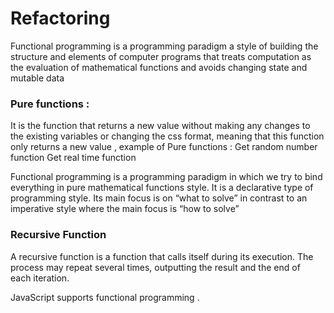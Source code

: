 # Refactoring
Functional programming is a programming paradigm a style of building the structure and elements of computer programs that treats computation as the evaluation of mathematical functions and avoids changing state and mutable data

### Pure functions :
It is the function that returns a new value without making any changes to the existing variables or changing the css format, meaning that this function only returns a new value , example of Pure functions :
Get random number function
Get real time function


Functional programming is a programming paradigm in which we try to bind everything in pure mathematical functions style. It is a declarative type of programming style. Its main focus is on “what to solve” in contrast to an imperative style where the main focus is “how to solve”

### Recursive Function
A recursive function is a function that calls itself during its execution. The process may repeat several times, outputting the result and the end of each iteration.


JavaScript supports functional programming .

